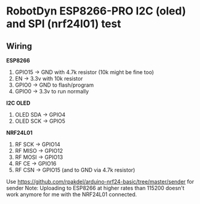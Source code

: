 # RobotDyn ESP8266-PRO I2C (oled) and SPI (nrf24l01) test

## Wiring

**ESP8266**

1. GPIO15 -> GND with 4.7k resistor (10k might be fine too)
2. EN -> 3.3v with 10k resistor
3. GPIO0 -> GND to flash/program
4. GPIO0 -> 3.3v to run normally

**I2C OLED**

1. OLED SDA -> GPIO4
2. OLED SCK -> GPIO5

**NRF24L01**

1. RF SCK  -> GPIO14
2. RF MISO -> GPIO12
3. RF MOSI -> GPIO13
4. RF CE -> GPIO16
5. RF CSN -> GPIO15 (and to GND via 4.7k resistor) 

Use https://github.com/rpakdel/arduino-nrf24-basic/tree/master/sender for sender
Note: Uploading to ESP8266 at higher rates than 115200 doesn't work anymore for me with the NRF24L01 connected.

